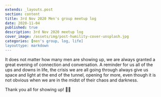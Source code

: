 ```yaml
---
extends: _layouts.post
section: content
title: 3rd Nov 2020 Men's group meetup log
date: 2020-11-04
published: true
description: 3rd Nov 2020 meetup log
cover_image: /assets/img/post-humility-cover-unsplash.jpg
categories: [men's group, log, life]
layouttype: markdown
---
```

It does not matter how many men are showing up, we are always granted a great evening of connection and conversation.
A reminder for us all of the ups and downs in life, the crisis we are all going through always give us space and light at the end of the tunnel, opening for more, even though it is not obvious when we are in the midst of their chaos and darkness.

Thank you all for showing up! 🙏👊
